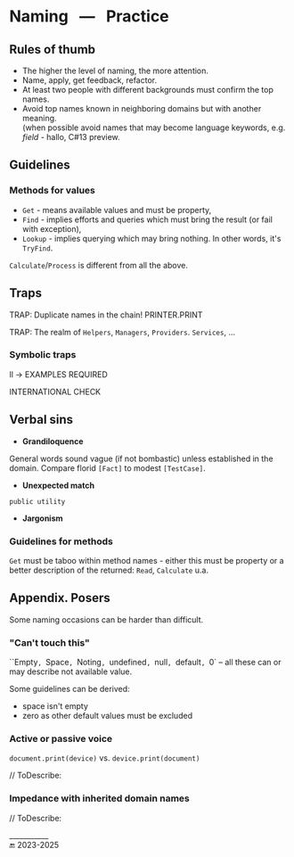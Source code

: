 # Naming &nbsp;&nbsp;&mdash;&nbsp;&nbsp; Practice

## Rules of thumb

* The higher the level of naming, the more attention.
* Name, apply, get feedback, refactor.
* At least two people with different backgrounds must confirm the top names.
* Avoid top names known in neighboring domains but with another meaning.\
(when possible avoid names that may become language keywords, e.g. _field_ - hallo, C#13 preview.

## Guidelines

### Methods for values

* `Get` - means available values and must be property,
* `Find` - implies efforts and queries which must bring the result (or fail with exception),
* `Lookup` - implies querying which may bring nothing. In other words, it's `TryFind`.

`Calculate`/`Process` is different from all the above.

## Traps

TRAP: Duplicate names in the chain!     PRINTER.PRINT

TRAP: The realm of `Helpers`, `Managers`, `Providers`. `Services`, ...

### Symbolic traps

ll -> EXAMPLES REQUIRED

INTERNATIONAL CHECK

## Verbal sins

- **Grandiloquence** 

General words sound vague (if not bombastic) unless established in the domain. Compare florid `[Fact]` to modest `[TestCase]`. 

- **Unexpected match** 

`public utility`

- **Jargonism**

### Guidelines for methods

`Get` must be taboo within method names - either this must be property or a better description of the returned: `Read`, `Calculate` u.a.

## Appendix. Posers

Some naming occasions can be harder than difficult.

### "Can't touch this"

``Empty`, `Space`, `Noting`, `undefined`, `null`, `default`, `0` &ndash; all these can or may describe not available value.

Some guidelines can be derived:

* space isn't empty
* zero as other default values must be excluded

### Active or passive voice

`document.print(device)` vs. `device.print(document)`

// ToDescribe:

### Impedance with inherited domain names

// ToDescribe:

\___________\
🔚 2023-2025
